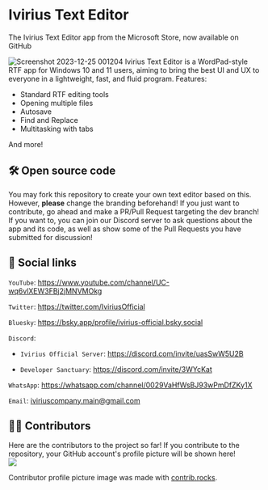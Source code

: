 # Ivirius Text Editor


The Ivirius Text Editor app from the Microsoft Store, now available on GitHub

![Screenshot 2023-12-25 001204](https://github.com/IviriusMain/Ivirius-Text-Editor/assets/106150547/43e0aef5-5b22-4750-9250-a2c5baecb8f0)
Ivirius Text Editor is a WordPad-style RTF app for Windows 10 and 11 users, aiming to bring the best UI and UX to everyone in a lightweight, fast, and fluid program.
Features:
- Standard RTF editing tools
- Opening multiple files
- Autosave
- Find and Replace
- Multitasking with tabs

And more!

## 🛠️ Open source code

You may fork this repository to create your own text editor based on this. However, **please** change the branding beforehand! If you just want to contribute, go ahead and make a PR/Pull Request targeting the dev branch!<br>If you want to, you can join our Discord server to ask questions about the app and its code, as well as show some of the Pull Requests you have submitted for discussion!

## 💬 Social links

`YouTube`: https://www.youtube.com/channel/UC-wq6vlXEW3FBj2jMNVMOkg

`Twitter`: https://twitter.com/IviriusOfficial

`Bluesky`: https://bsky.app/profile/ivirius-official.bsky.social

`Discord`: 

- `Ivirius Official Server`: https://discord.com/invite/uasSwW5U2B

- `Developer Sanctuary`: https://discord.com/invite/3WYcKat

`WhatsApp`: https://whatsapp.com/channel/0029VaHfWsBJ93wPmDfZKy1X

`Email`: iviriuscompany.main@gmail.com

## 🧑‍💻 Contributors
Here are the contributors to the project so far! If you contribute to the repository, your GitHub account's profile picture will be shown here!<br><a href="https://github.com/IviriusMain/Ivirius-Text-Editor/graphs/contributors">
  <img src="https://contrib.rocks/image?repo=IviriusMain/Ivirius-Text-Editor" />
</a>

Contributor profile picture image was made with [contrib.rocks](https://contrib.rocks).
